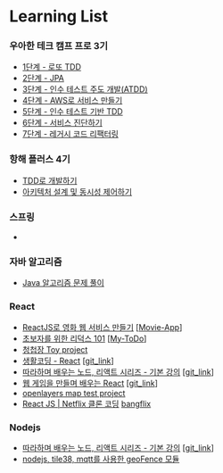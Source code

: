 # Learning List

### 우아한 테크 캠프 프로 3기
* [1단계 - 로또 TDD](https://github.com/keepbang/java-lotto-pro)
* [2단계 - JPA](https://github.com/keepbang/jwp-qna)
* [3단계 - 인수 테스트 주도 개발(ATDD)](https://github.com/keepbang/atdd-subway-admin)
* [4단계 - AWS로 서비스 만들기](https://github.com/keepbang/infra-subway-deploy)
* [5단계 - 인수 테스트 기반 TDD](https://github.com/keepbang/atdd-subway-service)
* [6단계 - 서비스 진단하기](https://github.com/keepbang/infra-subway-monitoring)
* [7단계 - 레거시 코드 리팩터링](https://github.com/keepbang/jwp-refactoring)

### 항해 플러스 4기
- [TDD로 개발하기](https://github.com/keepbang/hanghae-tdd-java)
- [아키텍처 설계 및 동시성 제어하기](https://github.com/keepbang/hanghae-architecture-java)

### 스프링
- 

### 자바 알고리즘
- [Java 알고리즘 문제 풀이](https://github.com/keepbang/java-algorithm-codingtest)

### React
* [ReactJS로 영화 웹 서비스 만들기](https://nomadcoders.co/react-fundamentals/lobby) [[Movie-App](https://github.com/keepbang/movie_app_react)]
* [초보자를 위한 리덕스 101](https://nomadcoders.co/redux-for-beginners/lobby) [[My-ToDo](https://github.com/keepbang/My-ToDo)]
* [청첩장 Toy project](https://github.com/keepbang/Invitation)
* [생활코딩 - React](https://www.inflearn.com/course/react-%EC%83%9D%ED%99%9C%EC%BD%94%EB%94%A9/dashboard) [[git_link](https://github.com/keepbang/react-project-for-inflearn-)]
* [따라하며 배우는 노드, 리액트 시리즈 - 기본 강의](https://www.inflearn.com/course/%EB%94%B0%EB%9D%BC%ED%95%98%EB%A9%B0-%EB%B0%B0%EC%9A%B0%EB%8A%94-%EB%85%B8%EB%93%9C-%EB%A6%AC%EC%95%A1%ED%8A%B8-%EA%B8%B0%EB%B3%B8/dashboard) [[git_link](https://github.com/keepbang/boiler_plate_login)]
* [웹 게임을 만들며 배우는 React](https://www.inflearn.com/course/web-game-React/dashboard) [[git_link](https://github.com/keepbang/react-web-game)]
* [openlayers map test project](https://github.com/keepbang/react-project-map)
* [React JS | Netflix 클론 코딩](https://nomadcoders.co/react-for-beginner) [bangflix](https://github.com/keepbang/bangflix)

### Nodejs
* [따라하며 배우는 노드, 리액트 시리즈 - 기본 강의](https://www.inflearn.com/course/%EB%94%B0%EB%9D%BC%ED%95%98%EB%A9%B0-%EB%B0%B0%EC%9A%B0%EB%8A%94-%EB%85%B8%EB%93%9C-%EB%A6%AC%EC%95%A1%ED%8A%B8-%EA%B8%B0%EB%B3%B8/dashboard) [[git_link](https://github.com/keepbang/boiler_plate_login)]
* [nodejs, tile38, mqtt를 사용한 geoFence 모듈](https://github.com/keepbang/node-server-tile38-mqtt-)
